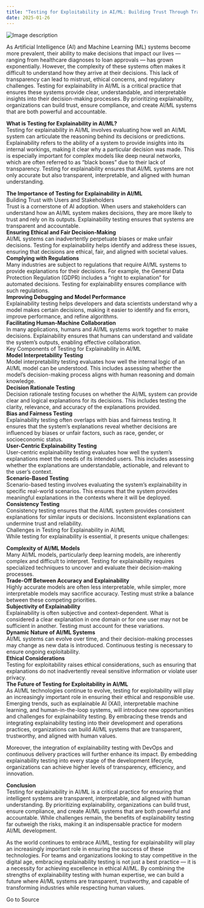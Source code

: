 ```yaml
---
title: "Testing for Exploitability in AI/ML: Building Trust Through Transparency"
date: 2025-01-26
---
```


![Image description](https://media2.dev.to/dynamic/image/width=800%2Cheight=%2Cfit=scale-down%2Cgravity=auto%2Cformat=auto/https%3A%2F%2Fdev-to-uploads.s3.amazonaws.com%2Fuploads%2Farticles%2F5c3i80tin0i563bgf1cy.png)

As Artificial Intelligence (AI) and Machine Learning (ML) systems become more prevalent, their ability to make decisions that impact our lives — ranging from healthcare diagnoses to loan approvals — has grown exponentially. However, the complexity of these systems often makes it difficult to understand how they arrive at their decisions. This lack of transparency can lead to mistrust, ethical concerns, and regulatory challenges. Testing for explainability in AI/ML is a critical practice that ensures these systems provide clear, understandable, and interpretable insights into their decision-making processes. By prioritizing explainability, organizations can build trust, ensure compliance, and create AI/ML systems that are both powerful and accountable.

**What is Testing for Explainability in AI/ML?**  
Testing for explainability in AI/ML involves evaluating how well an AI/ML system can articulate the reasoning behind its decisions or predictions. Explainability refers to the ability of a system to provide insights into its internal workings, making it clear why a particular decision was made. This is especially important for complex models like deep neural networks, which are often referred to as “black boxes” due to their lack of transparency. Testing for explainability ensures that AI/ML systems are not only accurate but also transparent, interpretable, and aligned with human understanding.

**The Importance of Testing for Explainability in AI/ML**  
Building Trust with Users and Stakeholders  
Trust is a cornerstone of AI adoption. When users and stakeholders can understand how an AI/ML system makes decisions, they are more likely to trust and rely on its outputs. Explainability testing ensures that systems are transparent and accountable.  
**Ensuring Ethical and Fair Decision-Making**  
AI/ML systems can inadvertently perpetuate biases or make unfair decisions. Testing for explainability helps identify and address these issues, ensuring that decisions are ethical, fair, and aligned with societal values.  
**Complying with Regulations**  
Many industries are subject to regulations that require AI/ML systems to provide explanations for their decisions. For example, the General Data Protection Regulation (GDPR) includes a “right to explanation” for automated decisions. Testing for explainability ensures compliance with such regulations.  
**Improving Debugging and Model Performance**  
Explainability testing helps developers and data scientists understand why a model makes certain decisions, making it easier to identify and fix errors, improve performance, and refine algorithms.  
**Facilitating Human-Machine Collaboration**  
In many applications, humans and AI/ML systems work together to make decisions. Explainability ensures that humans can understand and validate the system’s outputs, enabling effective collaboration.  
Key Components of Testing for Explainability in AI/ML  
**Model Interpretability Testing**  
Model interpretability testing evaluates how well the internal logic of an AI/ML model can be understood. This includes assessing whether the model’s decision-making process aligns with human reasoning and domain knowledge.  
**Decision Rationale Testing**  
Decision rationale testing focuses on whether the AI/ML system can provide clear and logical explanations for its decisions. This includes testing the clarity, relevance, and accuracy of the explanations provided.  
**Bias and Fairness Testing**  
Explainability testing often overlaps with bias and fairness testing. It ensures that the system’s explanations reveal whether decisions are influenced by biases or unfair factors, such as race, gender, or socioeconomic status.  
**User-Centric Explainability Testing**  
User-centric explainability testing evaluates how well the system’s explanations meet the needs of its intended users. This includes assessing whether the explanations are understandable, actionable, and relevant to the user’s context.  
**Scenario-Based Testing**  
Scenario-based testing involves evaluating the system’s explainability in specific real-world scenarios. This ensures that the system provides meaningful explanations in the contexts where it will be deployed.  
**Consistency Testing**  
Consistency testing ensures that the AI/ML system provides consistent explanations for similar inputs or decisions. Inconsistent explanations can undermine trust and reliability.  
Challenges in Testing for Explainability in AI/ML  
While testing for explainability is essential, it presents unique challenges:

**Complexity of AI/ML Models**  
Many AI/ML models, particularly deep learning models, are inherently complex and difficult to interpret. Testing for explainability requires specialized techniques to uncover and evaluate their decision-making processes.  
**Trade-Off Between Accuracy and Explainability**  
Highly accurate models are often less interpretable, while simpler, more interpretable models may sacrifice accuracy. Testing must strike a balance between these competing priorities.  
**Subjectivity of Explainability**  
Explainability is often subjective and context-dependent. What is considered a clear explanation in one domain or for one user may not be sufficient in another. Testing must account for these variations.  
**Dynamic Nature of AI/ML Systems**  
AI/ML systems can evolve over time, and their decision-making processes may change as new data is introduced. Continuous testing is necessary to ensure ongoing exploitability.  
**Ethical Considerations**  
Testing for exploitability raises ethical considerations, such as ensuring that explanations do not inadvertently reveal sensitive information or violate user privacy.  
**The Future of Testing for Exploitability in AI/ML**  
As AI/ML technologies continue to evolve, testing for exploitability will play an increasingly important role in ensuring their ethical and responsible use. Emerging trends, such as explainable AI (XAI), interpretable machine learning, and human-in-the-loop systems, will introduce new opportunities and challenges for explainability testing. By embracing these trends and integrating explainability testing into their development and operations practices, organizations can build AI/ML systems that are transparent, trustworthy, and aligned with human values.

Moreover, the integration of explainability testing with DevOps and continuous delivery practices will further enhance its impact. By embedding explainability testing into every stage of the development lifecycle, organizations can achieve higher levels of transparency, efficiency, and innovation.

**Conclusion**  
Testing for explainability in AI/ML is a critical practice for ensuring that intelligent systems are transparent, interpretable, and aligned with human understanding. By prioritizing explainability, organizations can build trust, ensure compliance, and create AI/ML systems that are both powerful and accountable. While challenges remain, the benefits of explainability testing far outweigh the risks, making it an indispensable practice for modern AI/ML development.

As the world continues to embrace AI/ML, testing for explainability will play an increasingly important role in ensuring the success of these technologies. For teams and organizations looking to stay competitive in the digital age, embracing explainability testing is not just a best practice — it is a necessity for achieving excellence in ethical AI/ML. By combining the strengths of explainability testing with human expertise, we can build a future where AI/ML systems are transparent, trustworthy, and capable of transforming industries while respecting human values.

Go to Source
